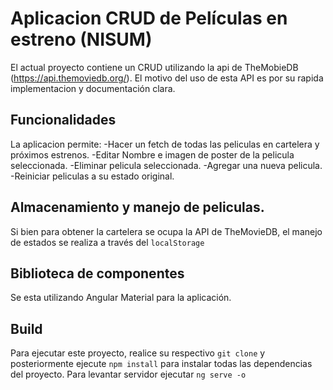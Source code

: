 # Aplicacion CRUD de Películas en estreno (NISUM)

El actual proyecto contiene un CRUD utilizando la api de TheMobieDB (https://api.themoviedb.org/). El motivo del uso de esta API es por su rapida implementacion y
documentación clara.

## Funcionalidades

La aplicacion permite:
-Hacer un fetch de todas las peliculas en cartelera y próximos estrenos. 
-Editar Nombre e imagen de poster de la pelicula seleccionada.
-Eliminar pelicula seleccionada.
-Agregar una nueva pelicula.
-Reiniciar peliculas a su estado original.

## Almacenamiento y manejo de peliculas.

Si bien para obtener la cartelera se ocupa la API de TheMovieDB, el manejo de estados se realiza a través del  `localStorage`

## Biblioteca de componentes

Se esta utilizando Angular Material para la aplicación.

## Build

Para ejecutar este proyecto, realice su respectivo  `git clone` y posteriormente ejecute `npm install` para instalar todas las dependencias del proyecto.
Para levantar servidor ejecutar `ng serve -o`
